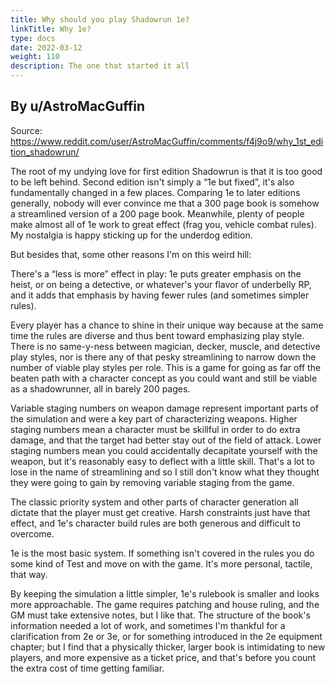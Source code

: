 ```yaml
---
title: Why should you play Shadowrun 1e?
linkTitle: Why 1e?
type: docs
date: 2022-03-12
weight: 110
description: The one that started it all
---
```


## By u/AstroMacGuffin

Source: https://www.reddit.com/user/AstroMacGuffin/comments/f4j9o9/why_1st_edition_shadowrun/

The root of my undying love for first edition Shadowrun is that it is too good to be left behind. Second edition isn't simply a “1e but fixed”, it's also fundamentally changed in a few places. Comparing 1e to later editions generally, nobody will ever convince me that a 300 page book is somehow a streamlined version of a 200 page book. Meanwhile, plenty of people make almost all of 1e work to great effect (frag you, vehicle combat rules). My nostalgia is happy sticking up for the underdog edition.

But besides that, some other reasons I'm on this weird hill:

There's a “less is more” effect in play: 1e puts greater emphasis on the heist, or on being a detective, or whatever's your flavor of underbelly RP, and it adds that emphasis by having fewer rules (and sometimes simpler rules).

Every player has a chance to shine in their unique way because at the same time the rules are diverse and thus bent toward emphasizing play style. There is no same-y-ness between magician, decker, muscle, and detective play styles, nor is there any of that pesky streamlining to narrow down the number of viable play styles per role. This is a game for going as far off the beaten path with a character concept as you could want and still be viable as a shadowrunner, all in barely 200 pages.

Variable staging numbers on weapon damage represent important parts of the simulation and were a key part of characterizing weapons. Higher staging numbers mean a character must be skillful in order to do extra damage, and that the target had better stay out of the field of attack. Lower staging numbers mean you could accidentally decapitate yourself with the weapon, but it's reasonably easy to deflect with a little skill. That's a lot to lose in the name of streamlining and so I still don't know what they thought they were going to gain by removing variable staging from the game.

The classic priority system and other parts of character generation all dictate that the player must get creative. Harsh constraints just have that effect, and 1e's character build rules are both generous and difficult to overcome.

1e is the most basic system. If something isn't covered in the rules you do some kind of Test and move on with the game. It's more personal, tactile, that way.

By keeping the simulation a little simpler, 1e's rulebook is smaller and looks more approachable. The game requires patching and house ruling, and the GM must take extensive notes, but I like that. The structure of the book's information needed a lot of work, and sometimes I'm thankful for a clarification from 2e or 3e, or for something introduced in the 2e equipment chapter; but I find that a physically thicker, larger book is intimidating to new players, and more expensive as a ticket price, and that's before you count the extra cost of time getting familiar.




